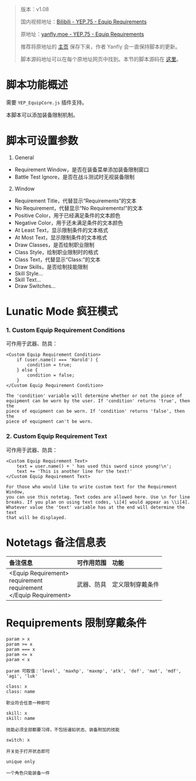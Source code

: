 > 版本：v1.08
>
> 国内视频地址：[Bilibili - YEP.75 - Equip Requirements](https://www.bilibili.com/video/av3174787/#page=80)
>
> 原地址：[yanfly.moe - YEP.75 - Equip Requirements](http://yanfly.moe/2016/02/27/yep-75-equip-requirements/)
> 
> 推荐将原地址的 [主页](http://yanfly.moe/yep/) 保存下来，作者 Yanfly 会一直保持脚本的更新。
> 
> 脚本源码地址可以在每个原地址网页中找到。本节的脚本源码在 [这里](https://www.dropbox.com/s/8igautuk94sdxe1/YEP_X_EquipRequirements.js?dl=0)。

# 脚本功能概述

需要 `YEP_EquipCore.js` 插件支持。

本脚本可以添加装备限制机制。

# 脚本可设置参数

1. General

- Requirement Window，是否在装备菜单添加装备限制窗口
- Battle Test Ignore，是否在战斗测试时无视装备限制

2. Window

- Requirement Title，代替显示“Requirements”的文本
- No Requirement，代替显示“No Requirements!”的文本
- Positive Color，用于已经满足条件的文本颜色
- Negative Color，用于还未满足条件的文本颜色
- At Least Text，显示限制条件的文本格式
- At Most Text，显示限制条件的文本格式
- Draw Classes，是否绘制职业限制
- Class Style，绘制职业限制时的格式
- Class Text，代替显示“Class:”的文本
- Draw Skills，是否绘制技能限制
- Skill Style...
- Skill Text...
- Draw Switches...

# Lunatic Mode 疯狂模式

### 1. Custom Equip Requirement Conditions

可作用于武器、防具：
```
<Custom Equip Requirement Condition>
    if (user.name() === 'Harold') {
        condition = true;
    } else {
        condition = false;
    }
</Custom Equip Requirement Condition>

The 'condition' variable will determine whether or not the piece of
equipment can be worn by the user. If 'condition' returns 'true', then the
piece of equipment can be worn. If 'condition' returns 'false', then the
piece of equipment can't be worn.
```

### 2. Custom Equip Requirement Text

可作用于武器、防具：
```
<Custom Equip Requirement Text>
    text = user.name() + ' has used this sword since young!\n';
    text += 'This is another line for the text!'
</Custom Equip Requirement Text>

For those who would like to write custom text for the Requirement Window,
you can use this notetag. Text codes are allowed here. Use \n for line
breaks. If you plan on using text codes, \i[4] would appear as \\i[4].
Whatever value the 'text' variable has at the end will determine the text
that will be displayed.
```

# Notetags 备注信息表

备注信息|可作用范围|功能
:-|:-|:-
&lt;Equip Requirement><br>requirement<br>requirement<br>&lt;/Equip Requirement>|武器、防具|定义限制穿戴条件

# Requiprements 限制穿戴条件

```
param > x
param >= x
param === x
param <= x
param < x

param 可取值：'level', 'maxhp', 'maxmp', 'atk', 'def', 'mat', 'mdf', 'agi', 'luk'

class: x
class: name

职业符合任意一种即可

skill: x
skill: name

技能必须全部都要习得，不包括诸如状态、装备附加的技能

switch: x

开关处于打开状态即可

unique only

一个角色只能装备一件
```
